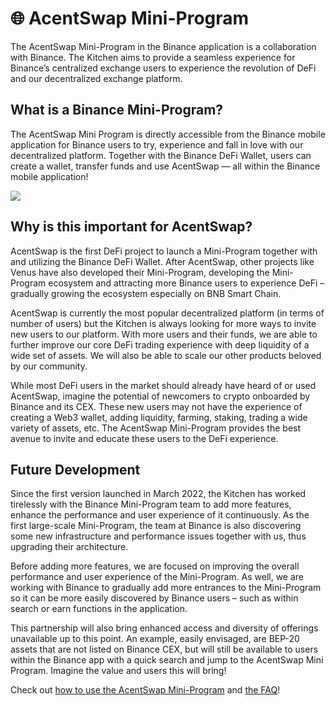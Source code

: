 # 🌐 AcentSwap Mini-Program

The AcentSwap Mini-Program in the Binance application is a collaboration with Binance. The Kitchen aims to provide a seamless experience for Binance’s centralized exchange users to experience the revolution of DeFi and our decentralized exchange platform.

## What is a Binance Mini-Program?

The AcentSwap Mini Program is directly accessible from the Binance mobile application for Binance users to try, experience and fall in love with our decentralized platform. Together with the Binance DeFi Wallet, users can create a wallet, transfer funds and use AcentSwap — all within the Binance mobile application!

![](https://lh6.googleusercontent.com/LFoWSjb-KYXpww\_tYmGu0C-t3M5RhmGkz4O46y7XGTuUnmA7fDXOxsVowcmmNjv0bYE3yZ9B0GJWqFmEJIeP1gFacxqwO4LOVxwKqxsvg2H-CS9a--pQIYdKjTiPIguZnZXdJmrny4da0z-MCY7PvHE)

## Why is this important for AcentSwap?

AcentSwap is the first DeFi project to launch a Mini-Program together with and utilizing the Binance DeFi Wallet. After AcentSwap, other projects like Venus have also developed their Mini-Program, developing the Mini-Program ecosystem and attracting more Binance users to experience DeFi – gradually growing the ecosystem especially on BNB Smart Chain.

AcentSwap is currently the most popular decentralized platform (in terms of number of users) but the Kitchen is always looking for more ways to invite new users to our platform. With more users and their funds, we are able to further improve our core DeFi trading experience with deep liquidity of a wide set of assets. We will also be able to scale our other products beloved by our community.

While most DeFi users in the market should already have heard of or used AcentSwap, imagine the potential of newcomers to crypto onboarded by Binance and its CEX. These new users may not have the experience of creating a Web3 wallet, adding liquidity, farming, staking, trading a wide variety of assets, etc. The AcentSwap Mini-Program provides the best avenue to invite and educate these users to the DeFi experience.

## Future Development

Since the first version launched in March 2022, the Kitchen has worked tirelessly with the Binance Mini-Program team to add more features, enhance the performance and user experience of it continuously. As the first large-scale Mini-Program, the team at Binance is also discovering some new infrastructure and performance issues together with us, thus upgrading their architecture.

Before adding more features, we are focused on improving the overall performance and user experience of the Mini-Program. As well, we are working with Binance to gradually add more entrances to the Mini-Program so it can be more easily discovered by Binance users – such as within search or earn functions in the application.

This partnership will also bring enhanced access and diversity of offerings unavailable up to this point. An example, easily envisaged, are BEP-20 assets that are not listed on Binance CEX, but will still be available to users within the Binance app with a quick search and jump to the AcentSwap Mini Program. Imagine the value and users this will bring!

Check out [how to use the AcentSwap Mini-Program](https://docs.pancakeswap.finance/products/pancakeswap-mini-program/how-to-use-pancakeswap-mini-program) and [the FAQ](https://docs.pancakeswap.finance/products/pancakeswap-mini-program/mini-program-faq)!
